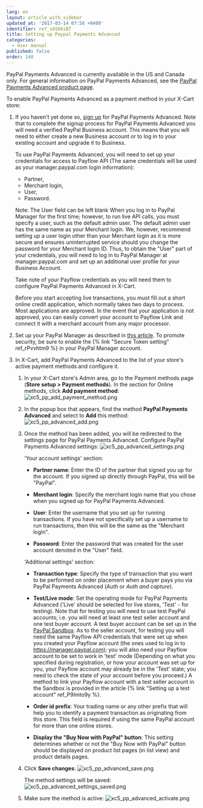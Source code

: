 ```yaml
---
lang: en
layout: article_with_sidebar
updated_at: '2017-03-14 07:56 +0400'
identifier: ref_sO5X6iBT
title: Setting up Paypal Payments Advanced
categories:
  - User manual
published: false
order: 140
---
```

PayPal Payments Advanced is currently available in the US and Canada only. For general information on PayPal Payments Advanced, see the [PayPal Payments Advanced product page](https://developer.paypal.com/docs/classic/products/paypal-payments-advanced/ "Paypal Payments Advanced product page").

To enable PayPal Payments Advanced as a payment method in your X-Cart store:

1.  If you haven't yet done so, [sign up](https://www.paypal.com/webapps/mpp/referral/paypal-payments-advanced?partner_id=XCART5_Cart "Sign up for PayPal Payments Advanced") for PayPal Payments Advanced. Note that to complete the signup process for PayPal Payments Advanced you will need a verified PayPal Business account. This means that you will need to either create a new Business account or to log in to your existing account and upgrade it to Business.
     
    To use PayPal Payments Advanced, you will need to set up your credentials for access to Payflow API (The same credentials will be used as your manager.paypal.com login information):

    *  Partner,
    *  Merchant login,
    *  User,
    *  Password.
    
    Note: The User field can be left blank When you log in to PayPal Manager for the first time; however, to run live API calls, you must specify a user, such as the default admin user. The default admin user has the same name as your Merchant login. We, however, recommend setting up a user login other than your Merchant login as it is more secure and ensures uninterrupted service should you change the password for your Merchant login ID. Thus, to obtain the "User" part of your credentials, you will need to log in to PayPal Manager at manager.paypal.com and set up an additional user profile for your Business Account. 
    
    Take note of your Payflow credentials as you will need them to configure PayPal Payments Advanced in X-Cart. 
     
    Before you start accepting live transactions, you must fill out a short online credit application, which normally takes two days to process. Most applications are approved. In the event that your application is not approved, you can easily convert your account to Payflow Link and connect it with a merchant account from any major processor.

2.  Set up your PayPal Manager as described in [this article](https://developer.paypal.com/docs/classic/payflow/test_hosted_pages/#set-up-paypal-manager "Set up PayPal Manager"). To promote security, be sure to enable the {% link "Secure Token setting" ref_rPvvhtm9 %} in your PayPal Manager account. 

3.  In X-Cart, add PayPal Payments Advanced to the list of your store's active payment methods and configure it.

    1.  In your X-Cart store's Admin area, go to the Payment methods page (**Store setup > Payment methods**). In the section for Online methods, click **Add payment method**:
        ![xc5_pp_add_payment_method.png]({{site.baseurl}}/attachments/ref_DT2EX6fz/xc5_pp_add_payment_method.png)

    2.  In the popup box that appears, find the method **PayPal Payments Advanced** and select to **Add** this method:
        ![xc5_pp_advanced_add.png]({{site.baseurl}}/attachments/ref_sO5X6iBT/xc5_pp_advanced_add.png)

    3.  Once the method has been added, you will be redirected to the settings page for PayPal Payments Advanced. Сonfigure PayPal Payments Advanced settings:
        ![xc5_pp_advanced_settings.png]({{site.baseurl}}/attachments/ref_sO5X6iBT/xc5_pp_advanced_settings.png)

        'Your account settings' section:

        *   **Partner name**: Enter the ID of the partner that signed you up for the account. If you signed up directly through PayPal, this will be "PayPal".

        *   **Merchant login**: Specify the merchant login name that you chose when you signed up for PayPal Payments Advanced.

        *   **User**: Enter the username that you set up for running transactions. If you have not specifically set up a username to run transactions, then this will be the same as the "Merchant login".

        *   **Password**: Enter the password that was created for the user account denoted in the "User" field.

        'Additional settings' section:

        *   **Transaction type**: Specify the type of transaction that you want to be performed on order placement when a buyer pays you via PayPal Payments Advanced (_Auth_ or _Auth and capture_).

        *   **Test/Live mode**: Set the operating mode for PayPal Payments Advanced ('Live' should be selected for live stores, 'Test' - for testing). Note that for testing you will need to use test PayPal accounts; i.e. you will need at least one test seller account and one test buyer account. A test buyer account can be set up in the [PayPal Sandbox](https://developer.paypal.com/docs/classic/lifecycle/ug_sandbox/ "Paypal Sandbox"). As to the seller account, for testing you will need the same Payflow API credentials that were set up when you created your Payflow account (the ones used to log in to https://manager.paypal.com); you will also need your Payflow account to be set to work in 'test' mode (Depending on what you specified during registration, or how your account was set up for you, your Payflow account may already be in the 'Test' state; you need to check the state of your account before you proceed.) A method to link your Payflow account with a test seller account in the Sandbox is provided in the article {% link "Setting up a test account" ref_P9Imto9y %}. 

        *   **Order id prefix**: Your trading name or any other prefix that will help you to identify a payment transaction as originating from this store. This field is required if using the same PayPal account for more than one online stores.

        *   **Display the "Buy Now with PayPal" button**: This setting determines whether or not the "Buy Now with PayPal" button should be displayed on product list pages (in list view) and product details pages.

    4.   Click **Save changes**:
         ![xc5_pp_advanced_save.png]({{site.baseurl}}/attachments/ref_sO5X6iBT/xc5_pp_advanced_save.png)

         The method settings will be saved:
         ![xc5_pp_advanced_settings_saved.png]({{site.baseurl}}/attachments/ref_sO5X6iBT/xc5_pp_advanced_settings_saved.png)

    5.   Make sure the method is active:
         ![xc5_pp_advanced_activate.png]({{site.baseurl}}/attachments/ref_sO5X6iBT/xc5_pp_advanced_activate.png)
